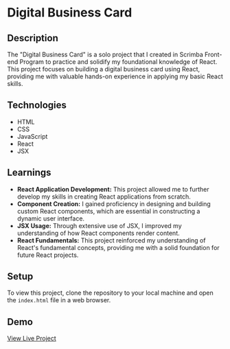 # Digital Business Card

## Description
The "Digital Business Card" is a solo project that I created in Scrimba Front-end Program to practice and solidify my foundational knowledge of React. This project focuses on building a digital business card using React, providing me with valuable hands-on experience in applying my basic React skills.

## Technologies
- HTML
- CSS
- JavaScript
- React
- JSX

## Learnings
- **React Application Development:** This project allowed me to further develop my skills in creating React applications from scratch.
- **Component Creation:** I gained proficiency in designing and building custom React components, which are essential in constructing a dynamic user interface.
- **JSX Usage:** Through extensive use of JSX, I improved my understanding of how React components render content.
- **React Fundamentals:** This project reinforced my understanding of React's fundamental concepts, providing me with a solid foundation for future React projects.


## Setup
To view this project, clone the repository to your local machine and open the `index.html` file in a web browser.


## Demo
[View Live Project](https://starlit-creponne-7bbe57.netlify.app/)
